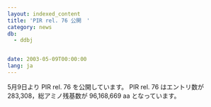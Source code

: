 ```yaml
---
layout: indexed_content
title: 'PIR rel. 76 公開　'
category: news
db:
  - ddbj


date: 2003-05-09T00:00:00
lang: ja
---
```


5月9日より PIR rel. 76 を公開しています。 PIR rel. 76 はエントリ数が 283,308，総アミノ残基数が 96,168,669 aa となっています。
